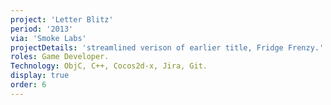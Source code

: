 ```yaml
---
project: 'Letter Blitz'
period: '2013'
via: 'Smoke Labs'
projectDetails: 'streamlined verison of earlier title, Fridge Frenzy.'
roles: Game Developer.
Technology: ObjC, C++, Cocos2d-x, Jira, Git.
display: true
order: 6
---
```

